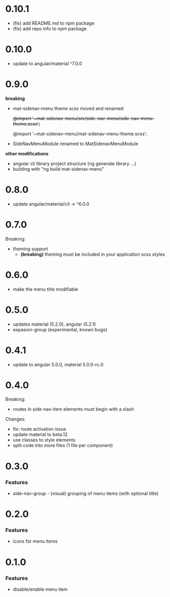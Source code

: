 # 0.10.1

* (fix) add README.md to npm package
* (fix) add repo info to npm package

# 0.10.0

* update to angular/material ^7.0.0

# 0.9.0

__breaking__ 

* mat-sidenav-menu theme scss moved and renamed

    ~~@import '~mat-sidenav-menu/src/side-nav-menu/side-nav-menu-theme.scss';~~

    @import '~mat-sidenav-menu/mat-sidenav-menu-theme.scss';

* SideNavMenuModule renamed to MatSidenavMenuModule


__other modifications__

* angular cli library project structure (ng generate library ...)
* building with "ng build mat-sidenav-menu" 

# 0.8.0

* update angular/material/cli -> ^6.0.0

# 0.7.0

Breaking: 
* theming support
   * __(breaking)__ theming must be included in your application scss styles

# 0.6.0

* make the menu title modifiable

# 0.5.0

* updates material (5.2.0), angular (5.2.1)
* expasion-group (experimental, known bugs)

# 0.4.1

* update to angular 5.0.0, material 5.0.0-rc.0

# 0.4.0

Breaking: 
- routes in side-nav-item elements must begin with a slash
 

Changes: 
* fix: route activation issue
* update material to  beta.12
* use classes to style elements
* split code into more files (1 file per component)

# 0.3.0

### Features

* side-nav-group - (visual) grouping of menu items (with optional title)

# 0.2.0

### Features

* icons for menu items

# 0.1.0

### Features

* disable/enable menu item